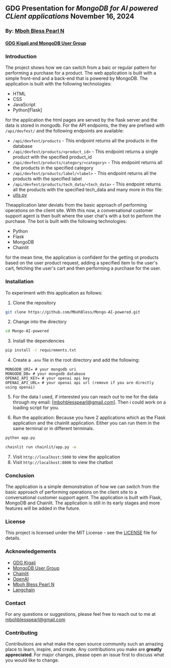 ## GDG Presentation for *MongoDB for AI powered CLient applications* November 16, 2024
### By: [Mboh Bless Pearl N](https://www.linkedin.com/in/mbohbless/)
#### [GDG Kigali and MongoDB User Group](https://www.mongodb.com/community/forums/t/responsible-ai-kigali-mug-meetup-at-devfest-kigali-2024/300904)

### Introduction 
The project shows how we can switch from a baic or regular pattern for performing a purchase for a product. The web application is built with a simple front-end and a back-end that is powered by MongoDB. The application is built with the following technologies:
- HTML
- CSS
- JavaScript
- Python[Flask]

for the application the html pages are served by the flask server and the data is stored in mongodb. For the API endpoints, the they are prefixed with `/api/devfest/` and the following endpoints are available:
- `/api/devfest/products` - This endpoint returns all the products in the database
- `/api/devfest/products/<product_id>` - This endpoint returns a single product with the specified product_id
- `/api/devfest/products/category/<category>` - This endpoint returns all the products in the specified category
- `/api/devfest/products/label/<label>` - This endpoint returns all the products with the specified label
- `/api/devfest/products/tech_data/<tech_data>` - This endpoint returns all the products with the specified tech_data
and many more in this file:
- [utls.py](dev/urls.py)

Theapplication later deviats from the basic approach of performing operations on the client site. WIth this now, a conversational customer support agent is then built where the user chat's with a bot to perform the purchase. The bot is built with the following technologies:
- Python
- Flask
- MongoDB
- Chainlit
<!--  -->
for the mean time, the application is confident for the getting ot products based on the user product request, adding a specified item to the user's cart, fetching the user's cart and then performing a purchase for the user. 
### Installation
To experiment with this application as follows:
1. Clone the repository
```bash
git clone https://github.com/MbohBless/Mongo-AI-powered.git
```
2. Change into the directory
```bash
cd Mongo-AI-powered
```
3. Install the dependencies
```bash
pip install -r requirements.txt
```

<!-- for the env there are  -->
4. Create a `.env` file in the root directory and add the following:
```env
MONGODB_URI= # your mongodb uri
MONGODB_DB= # your mongodb database
OPENAI_API_KEY= # your openai api key
OPENAI_API_URL= # your openai api url (remove if you are directly using openai)
```
5. For the data I used, if interested you can reach out to me for the data through my email: [mbohblesspearl@gmail.com]. Then i could work on a loading script for you.

6. Run the application: Because you have 2 applications which as the Flask application and the chainlit application. Either you can run them in the same terminal or in different terminals. 
```bash
python app.py
```
```bash
chainlit run chainlit/app.py -w 
```
7. Visit `http://localhost:5000` to view the application
8. Visit `http://localhost:8000` to view the chatbot

### Conclusion
The application is a simple demonstration of how we can switch from the basic approach of performing operations on the client site to a conversational customer support agent. The application is built with Flask, MongoDB and Chainlit. The application is still in its early stages and more features will be added in the future.

### License
This project is licensed under the MIT License - see the [LICENSE](LICENSE) file for details.

### Acknowledgements
- [GDG Kigali](https://gdg.community.dev/gdg-kigali/)
- [MongoDB User Group](https://www.mongodb.com/community/forums/t/responsible-ai-kigali-mug-meetup-at-devfest-kigali-2024/300904)
- [Chainlit](https://chainlit.com/)
- [OpenAI](https://openai.com/)
- [Mboh Bless Pearl N](https://www.linkedin.com/in/mbohbless/)
- [Langchain](https://langchain.com/)

### Contact
For any questions or suggestions, please feel free to reach out to me at [mbohblesspearl@gmail.com](mailto:mbohblesspearl@gmail.com)

### Contributing
Contributions are what make the open source community such an amazing place to learn, inspire, and create. Any contributions you make are **greatly appreciated**. For major changes, please open an issue first to discuss what you would like to change.





